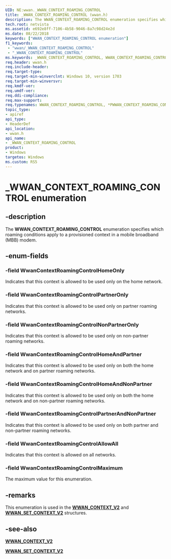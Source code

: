 ```yaml
---
UID: NE:wwan._WWAN_CONTEXT_ROAMING_CONTROL
title: _WWAN_CONTEXT_ROAMING_CONTROL (wwan.h)
description: The WWAN_CONTEXT_ROAMING_CONTROL enumeration specifies which roaming conditions apply to a provisioned context in a mobile broadband (MBB) modem.
tech.root: netvista
ms.assetid: e692e8ff-7106-4b58-9046-8a7c98d24e2d
ms.date: 08/22/2018
keywords: ["WWAN_CONTEXT_ROAMING_CONTROL enumeration"]
f1_keywords:
 - "wwan/_WWAN_CONTEXT_ROAMING_CONTROL"
 - "_WWAN_CONTEXT_ROAMING_CONTROL"
ms.keywords: _WWAN_CONTEXT_ROAMING_CONTROL, WWAN_CONTEXT_ROAMING_CONTROL, *PWWAN_CONTEXT_ROAMING_CONTROL, 
req.header: wwan.h
req.include-header:
req.target-type:
req.target-min-winverclnt: Windows 10, version 1703
req.target-min-winversvr:
req.kmdf-ver:
req.umdf-ver:
req.ddi-compliance:
req.max-support:
req.typenames: WWAN_CONTEXT_ROAMING_CONTROL, *PWWAN_CONTEXT_ROAMING_CONTROL
topic_type: 
- apiref
api_type: 
- HeaderDef
api_location: 
- wwan.h
api_name: 
- _WWAN_CONTEXT_ROAMING_CONTROL
product: 
- Windows
targetos: Windows
ms.custom: RS5
---
```


# _WWAN_CONTEXT_ROAMING_CONTROL enumeration

## -description

The **WWAN_CONTEXT_ROAMING_CONTROL** enumeration specifies which roaming conditions apply to a provisioned context in a mobile broadband (MBB) modem.

## -enum-fields

### -field WwanContextRoamingControlHomeOnly 

Indicates that this context is allowed to be used only on the home network.

### -field WwanContextRoamingControlPartnerOnly 

Indicates that this context is allowed to be used only on partner roaming networks.

### -field WwanContextRoamingControlNonPartnerOnly 

Indicates that this context is allowed to be used only on non-partner roaming networks.

### -field WwanContextRoamingControlHomeAndPartner 

Indicates that this context is allowed to be used only on both the home network and on partner roaming networks.

### -field WwanContextRoamingControlHomeAndNonPartner 

Indicates that this context is allowed to be used only on both the home network and on non-partner roaming networks.

### -field WwanContextRoamingControlPartnerAndNonPartner 

Indicates that this context is allowed to be used only on both partner and non-partner roaming networks.

### -field WwanContextRoamingControlAllowAll 

Indicates that this context is allowed on all networks.

### -field WwanContextRoamingControlMaximum 

The maximum value for this enumeration.

## -remarks

This enumeration is used in the [**WWAN_CONTEXT_V2**](ns-wwan-_wwan_context_v2.md) and [**WWAN_SET_CONTEXT_V2**](ns-wwan-_wwan_set_context_v2.md) structures.

## -see-also

[**WWAN_CONTEXT_V2**](ns-wwan-_wwan_context_v2.md)

[**WWAN_SET_CONTEXT_V2**](ns-wwan-_wwan_set_context_v2.md)
